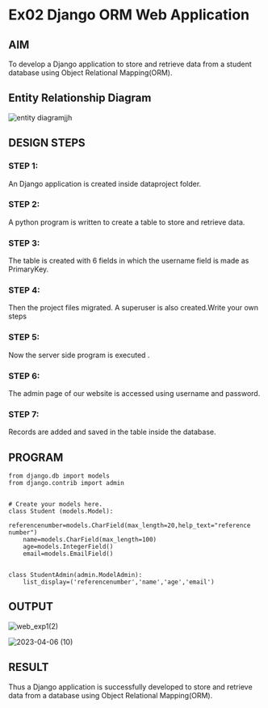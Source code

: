 # Ex02 Django ORM Web Application

## AIM
To develop a Django application to store and retrieve data from a student database using Object Relational Mapping(ORM).

## Entity Relationship Diagram
![entity diagramjjh](https://user-images.githubusercontent.com/121166390/230269600-81b3f57b-970c-4ce4-915d-8d158ebc6489.png)

## DESIGN STEPS

### STEP 1:
An Django application is created inside dataproject folder.

### STEP 2:
A python program is written to create a table to store and retrieve data.

### STEP 3:
The table is created with 6 fields in which the username field is made as PrimaryKey.

### STEP 4:
Then the project files migrated. A superuser is also created.Write your own steps

### STEP 5:
Now the server side program is executed .

### STEP 6:
The admin page of our website is accessed using username and password.

### STEP 7:
Records are added and saved in the table inside the database.

## PROGRAM
```
from django.db import models
from django.contrib import admin


# Create your models here.
class Student (models.Model):
    referencenumber=models.CharField(max_length=20,help_text="reference number")
    name=models.CharField(max_length=100)
    age=models.IntegerField()
    email=models.EmailField()


class StudentAdmin(admin.ModelAdmin):
    list_display=('referencenumber','name','age','email')
```

## OUTPUT
![web_exp1(2)](https://user-images.githubusercontent.com/121166390/230269739-0129e48a-9329-4572-9712-1e3fe89b5698.png)

![2023-04-06 (10)](https://user-images.githubusercontent.com/121166390/230270177-f12a6c71-30aa-4c0e-9d82-2a323614b14c.png)

## RESULT
Thus a Django application is successfully developed to store and retrieve data from a database using Object Relational Mapping(ORM).
